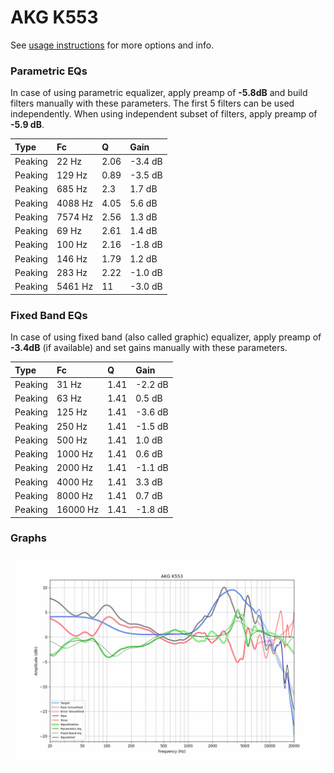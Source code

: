 # AKG K553
See [usage instructions](https://github.com/jaakkopasanen/AutoEq#usage) for more options and info.

### Parametric EQs
In case of using parametric equalizer, apply preamp of **-5.8dB** and build filters manually
with these parameters. The first 5 filters can be used independently.
When using independent subset of filters, apply preamp of **-5.9 dB**.

| Type    | Fc      |     Q | Gain    |
|:--------|:--------|:------|:--------|
| Peaking | 22 Hz   |  2.06 | -3.4 dB |
| Peaking | 129 Hz  |  0.89 | -3.5 dB |
| Peaking | 685 Hz  |  2.3  | 1.7 dB  |
| Peaking | 4088 Hz |  4.05 | 5.6 dB  |
| Peaking | 7574 Hz |  2.56 | 1.3 dB  |
| Peaking | 69 Hz   |  2.61 | 1.4 dB  |
| Peaking | 100 Hz  |  2.16 | -1.8 dB |
| Peaking | 146 Hz  |  1.79 | 1.2 dB  |
| Peaking | 283 Hz  |  2.22 | -1.0 dB |
| Peaking | 5461 Hz | 11    | -3.0 dB |

### Fixed Band EQs
In case of using fixed band (also called graphic) equalizer, apply preamp of **-3.4dB**
(if available) and set gains manually with these parameters.

| Type    | Fc       |    Q | Gain    |
|:--------|:---------|:-----|:--------|
| Peaking | 31 Hz    | 1.41 | -2.2 dB |
| Peaking | 63 Hz    | 1.41 | 0.5 dB  |
| Peaking | 125 Hz   | 1.41 | -3.6 dB |
| Peaking | 250 Hz   | 1.41 | -1.5 dB |
| Peaking | 500 Hz   | 1.41 | 1.0 dB  |
| Peaking | 1000 Hz  | 1.41 | 0.6 dB  |
| Peaking | 2000 Hz  | 1.41 | -1.1 dB |
| Peaking | 4000 Hz  | 1.41 | 3.3 dB  |
| Peaking | 8000 Hz  | 1.41 | 0.7 dB  |
| Peaking | 16000 Hz | 1.41 | -1.8 dB |

### Graphs
![](./AKG%20K553.png)